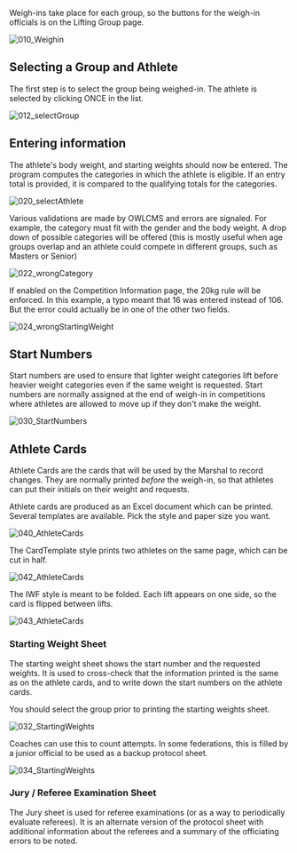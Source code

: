 Weigh-ins take place for each group, so the buttons for the weigh-in officials is on the Lifting Group page.

![010_Weighin](img/WeighIn/010_Weighin.png)

## Selecting a Group and Athlete

The first step is to select the group being weighed-in.  The athlete is selected by clicking ONCE in the list.

![012_selectGroup](img/WeighIn/012_selectGroup.png)

## Entering information

The athlete's body weight, and starting weights should now be entered.  The program computes the categories in which the athlete is eligible.  If an entry total is provided, it is compared to the qualifying totals for the categories.

![020_selectAthlete](img/WeighIn/020_selectAthlete.png)

Various validations are made by OWLCMS and errors are signaled. For example, the category must fit with the gender and the body weight.  A drop down of possible categories will be offered (this is mostly useful when age groups overlap and an athlete could compete in different groups, such as Masters or Senior)

![022_wrongCategory](img/WeighIn/022_wrongCategory.png)

If enabled on the Competition Information page, the 20kg rule will be enforced. In this example, a typo meant that 16 was entered instead of 106.  But the error could actually be in one of the other two fields.

![024_wrongStartingWeight](img/WeighIn/024_wrongStartingWeight.png)

## Start Numbers

Start numbers are used to ensure that lighter weight categories lift before heavier weight categories even if the same weight is requested.  Start numbers are normally assigned at the end of weigh-in in competitions where athletes are allowed to move up if they don't make the weight.

![030_StartNumbers](img/WeighIn/030_StartNumbers.png)

## Athlete Cards

Athlete Cards are the cards that will be used by the Marshal to record changes.  They are normally printed *before* the weigh-in, so that athletes can put their initials on their weight and requests.

Athlete cards are produced as an Excel document which can be printed.  Several templates are available. Pick the style and paper size you want.

![040_AthleteCards](img/WeighIn/040_AthleteCards.png)

The CardTemplate style prints two athletes on the same page, which can be cut in half.

![042_AthleteCards](img/WeighIn/042_AthleteCards.png)

The IWF style is meant to be folded.  Each lift appears on one side, so the card is flipped between lifts.

![043_AthleteCards](img/WeighIn/043_AthleteCards.png)

### Starting Weight Sheet

The starting weight sheet shows the start number and the requested weights.  It is used to cross-check that the information printed is the same as on the athlete cards, and to write down the start numbers on the athlete cards.

You should select the group prior to printing the starting weights sheet.

![032_StartingWeights](img/WeighIn/032_StartingWeights.png)

Coaches can use this to count attempts.  In some federations, this is filled by a junior official to be used as a backup protocol sheet.

![034_StartingWeights](img/WeighIn/034_StartingWeights.png)

### Jury / Referee Examination Sheet

The Jury sheet is used for referee examinations (or as a way to periodically evaluate referees).  It is an alternate version of the protocol sheet with additional information about the referees and a summary of the officiating errors to be noted.

